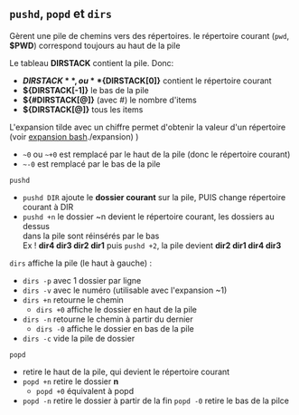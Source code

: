 

## `pushd`, `popd` et `dirs`

Gèrent une pile de chemins vers des répertoires.  le répertoire courant (`pwd`,
**$PWD**) correspond toujours au haut de la pile

Le tableau **DIRSTACK** contient la pile. Donc: 
- **$DIRSTACK**, ou **${DIRSTACK[0]}** contient le répertoire courant 
- **${DIRSTACK[-1]}** le bas de la pile 
- **${#DIRSTACK[@]}** (avec #) le nombre d'items
- **${DIRSTACK[@]}** tous les items

L'expansion tilde avec un chiffre permet d'obtenir la valeur d'un répertoire (voir [expansion bash]()./expansion) )
- `~0` ou `~+0` est remplacé par le haut de la pile (donc le répertoire courant)
- `~-0` est remplacé par le bas de la pile

`pushd` 
- `pushd DIR` ajoute le **dossier courant** sur la pile, PUIS change répertoire courant à DIR
- `pushd +n` le dossier ~n devient le répertoire courant, les dossiers au dessus  
dans la pile sont réinsérés par le bas  
Ex  ! **dir4 dir3 dir2 dir1** puis  `pushd +2`, la pile devient **dir2 dir1 dir4 dir3**


`dirs` affiche la pile (le haut à gauche) :
- `dirs -p` avec 1 dossier par ligne
- `dirs -v` avec le numéro (utilisable avec l'expansion ~1)
- `dirs +n` retourne le chemin 
  - `dirs +0` affiche le dossier en haut de la pile
- `dirs -n` retourne le chemin à partir du dernier
  - `dirs -0` affiche le dossier en bas de la pile
- `dirs -c` vide la pile de dossier

`popd`
- retire le haut de la pile, qui devient le répertoire courant
- `popd +n` retire le dossier **n**
  - `popd +0` équivalent à popd
- `popd -n` retire le dossier à partir de la fin
   `popd -0` retire le bas de la pilce